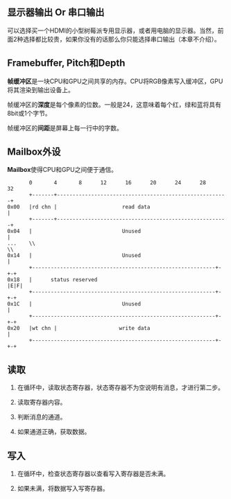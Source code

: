 ## 显示器输出 Or 串口输出
可以选择买一个HDMI的小型树莓派专用显示器，或者用电脑的显示器。当然，前面2种选择都比较贵，如果你没有的话那么你只能选择串口输出（本章不介绍）。

## Framebuffer, Pitch和Depth

**帧缓冲区**是一块CPU和GPU之间共享的内存。CPU将RGB像素写入缓冲区，GPU将其渲染到输出设备上。

帧缓冲区的**深度**是每个像素的位数。一般是24，这意味着每个红，绿和蓝将具有8bit或1个字节。

帧缓冲区的**间距**是屏幕上每一行中的字数。

## Mailbox外设

**Mailbox**使得CPU和GPU之间便于通信。

```
       0       4       8      12      16      20      24      28      32
       +-------+-------------------------------------------------------+
0x00   |rd chn |                     read data                         |
       +-------+-------------------------------------------------------+
0x04   |                             Unused                            |
...    \\                                                             \\
0x14   |                             Unused                            |
       +-----------------------------------------------------------+-+-+
0x18   |      status reserved                                      |E|F|
       +-----------------------------------------------------------+-+-+
0x1C   |                             Unused                            |
       +-----------------------------------------------------------+-+-+
0x20   |wt chn |                    write data                         |
       +-----------------------------------------------------------+-+-+
```

## 读取

1. 在循环中，读取状态寄存器，状态寄存器不为空说明有消息，才进行第二步。

2. 读取寄存器内容。

3. 判断消息的通道。

4. 如果通道正确，获取数据。

## 写入

1. 在循环中，检查状态寄存器以查看写入寄存器是否未满。

2. 如果未满，将数据写入写寄存器。
